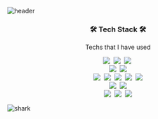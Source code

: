 ![header](https://capsule-render.vercel.app/api?type=venom&height=220&text=Jinsoo%20Choi&fontSize=60&color=0:e05843,100:e0901f&fontColor=964B00)

<!-- Tech Stack -->
<h3 align="center">🛠 Tech Stack 🛠</h3>
<p align="center"> Techs that I have used </p>
<p align="center">
  <img src="https://img.shields.io/badge/Python-3670A0?logo=python&logoColor=ffffff"/>&nbsp 
  <img src="https://img.shields.io/badge/C-A8B9CC?style=flat-square&logo=C&logoColor=white"/>&nbsp 
  <img src="https://img.shields.io/badge/Java-ED8B00?logo=openjdk&logoColor=white"/>&nbsp 
  <br>
  <img src="https://img.shields.io/badge/HTML-E34F26?logo=html5&logoColor=white"/>&nbsp 
  <img src="https://img.shields.io/badge/CSS-1572B6?logo=css3&logoColor=white"/>
  <br>
  <img src="https://img.shields.io/badge/JavaScript-323330?logo=javascript&logoColor=F7DF1E"/>&nbsp
  <img src="https://img.shields.io/badge/TypeScript-%23007ACC?logo=typescript&logoColor=white"/>&nbsp
  <img src="https://img.shields.io/badge/nodejs-6DA55F?logo=node.js&logoColor=white"/>&nbsp
  <img src="https://img.shields.io/badge/express-FFFFFF?logo=express&logoColor=000000"/>&nbsp
  <img src="https://img.shields.io/badge/nestjs-%23E0234E?logo=nestjs&logoColor=white"/>
  <br>
  <img src="https://img.shields.io/badge/MongoDB-4EA94B?logo=mongodb&logoColor=white"/>&nbsp 
  <img src="https://img.shields.io/badge/MySQL-005C84?logo=mysql&logoColor=white"/>
  <br>
  <img src="https://img.shields.io/badge/Github%20Actions-%232671E5?logo=githubactions&logoColor=white" />&nbsp
  <img src="https://img.shields.io/badge/Docker-%230db7ed?logo=docker&logoColor=white"/>&nbsp
  <img src="https://img.shields.io/badge/Nginx-%23009639?logo=nginx&logoColor=white"/>
</p>



![shark](https://capsule-render.vercel.app/api?type=shark&color=gradient&height=140&section=footer)
